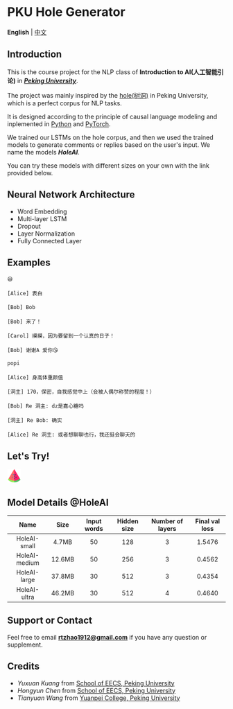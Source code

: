 # PKU Hole Generator

**English** | [中文](chinese.md)

## Introduction

This is the course project for the NLP class of **Introduction to AI(人工智能引论)** in [***Peking University***](https://www.pku.edu.cn).

The project was mainly inspired by the [hole(树洞)](https://pkuhelper.pku.edu.cn/hole/) in Peking University, which is a perfect corpus for NLP tasks.

It is designed according to the principle of causal language modeling and inplemented in [Python](https://www.python.org) and [PyTorch](https://pytorch.org).

We trained our LSTMs on the hole corpus, and then we used the trained models to generate comments or replies based on the user's input. We name the models ***HoleAI***. 

You can try these models with different sizes on your own with the link provided below.

## Neural Network Architecture

- Word Embedding
- Multi-layer LSTM
- Dropout
- Layer Normalization
- Fully Connected Layer

## Examples
```
😅

[Alice] 表白

[Bob] Bob

[Bob] 来了！

[Carol] 摸摸，因为要留到一个认真的日子！

[Bob] 谢谢A 爱你😘
```
```
popi

[Alice] 身高体重颜值

[洞主] 170，保密，自我感觉中上（会被人偶尔称赞的程度！）

[Bob] Re 洞主: dz是嘉心糖吗

[洞主] Re Bob: 确实

[Alice] Re 洞主: 或者想聊聊也行，我还挺会聊天的
```

## Let's Try!

<!-- [😅😅😅😅😅😅😅😅😅😅😅😅😅😅😅😅😅😅😅😅😅😅😅😅😅😅😅😅😅😅😅😅😅😅](https://share.streamlit.io/hirojifukuyama/pkuhole/app.py) -->
[![](Unknown)](https://share.streamlit.io/hirojifukuyama/pkuhole/app.py)

## Model Details @HoleAI

|Name|Size|Input words|Hidden size|Number of layers| Final val loss|
| :------: | :------: | :------: | :------: | :------: | :------: |
|HoleAI-small|4.7MB|50|128|3|1.5476|
|HoleAI-medium|12.6MB|50|256|3|0.4562|
|HoleAI-large|37.8MB|30|512|3|0.4354|
|HoleAI-ultra|46.2MB|30|512|4|0.4640|

## Support or Contact

Feel free to email **[rtzhao1912@gmail.com](rtzhao1912@gmail.com)** if you have any question or supplement.

## Credits
- *Yuxuan Kuang* from [School of EECS, Peking University](https://eecs.pku.edu.cn)
- *Hongyun Chen* from [School of EECS, Peking University](https://eecs.pku.edu.cn)
- *Tianyuan Wang* from [Yuanpei College, Peking University](https://yuanpei.pku.edu.cn)